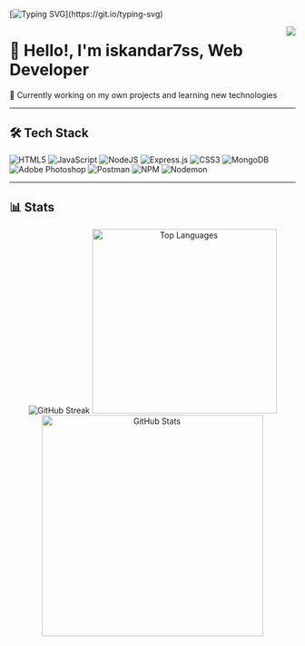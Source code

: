 [![Typing SVG](https://readme-typing-svg.herokuapp.com?font=Edu+VIC+WA+NT+Hand+Precursive&weight=500&pause=1000&color=5029F7&background=23FF4500&center=true&width=435&lines=hello+world!)](https://git.io/typing-svg)

<img align="right" src="https://visitor-badge.laobi.icu/badge?page_id=iskandar7ss" />

# 👋 Hello!, I'm iskandar7ss, Web Developer

🚀 Currently working on my own projects and learning new technologies

---

## 🛠️ Tech Stack

![HTML5](https://img.shields.io/badge/html5-%23E34F26.svg?style=for-the-badge&logo=html5&logoColor=white)
![JavaScript](https://img.shields.io/badge/javascript-%23323330.svg?style=for-the-badge&logo=javascript&logoColor=%23F7DF1E)
![NodeJS](https://img.shields.io/badge/node.js-6DA55F?style=for-the-badge&logo=node.js&logoColor=white)
![Express.js](https://img.shields.io/badge/express.js-%23404d59.svg?style=for-the-badge&logo=express&logoColor=%2361DAFB)
![CSS3](https://img.shields.io/badge/css3-%231572B6.svg?style=for-the-badge&logo=css3&logoColor=white)
![MongoDB](https://img.shields.io/badge/MongoDB-%234ea94b.svg?style=for-the-badge&logo=mongodb&logoColor=white)
![Adobe Photoshop](https://img.shields.io/badge/adobe%20photoshop-%2331A8FF.svg?style=for-the-badge&logo=adobe%20photoshop&logoColor=white)
![Postman](https://img.shields.io/badge/Postman-FF6C37?style=for-the-badge&logo=postman&logoColor=white)
![NPM](https://img.shields.io/badge/NPM-%23CB3837.svg?style=for-the-badge&logo=npm&logoColor=white)
![Nodemon](https://img.shields.io/badge/NODEMON-%23323330.svg?style=for-the-badge&logo=nodemon&logoColor=%BBDEAD)

---

## 📊 Stats

<div align="center">

<img src="https://streak-stats.demolab.com/?user=iskandar7ss&theme=react&border_radius=10" alt="GitHub Streak" />

<img width="325" src="https://github-readme-stats.vercel.app/api/top-langs/?username=iskandar7ss&hide=HTML&langs_count=8&layout=compact&theme=react&border_radius=10&size_weight=0.5&count_weight=0.5&exclude_repo=github-readme-stats" alt="Top Languages" />

<img width="390" src="https://github-readme-stats.vercel.app/api?username=iskandar7ss&count_private=true&show_icons=true&theme=react&rank_icon=github&border_radius=10" alt="GitHub Stats" />

</div>
